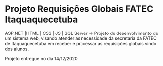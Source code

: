# Projeto Requisições Globais FATEC Itaquaquecetuba
ASP.NET |HTML | CSS | JS | SQL Server -> Projeto de desenvolvimento de um sistema web, visando atender as necessidade da secretaria da FATEC de Itaquaquecetuba em receber e processar as requisições globais vindo dos alunos.

Projeto entregue no dia 14/12/2020 
